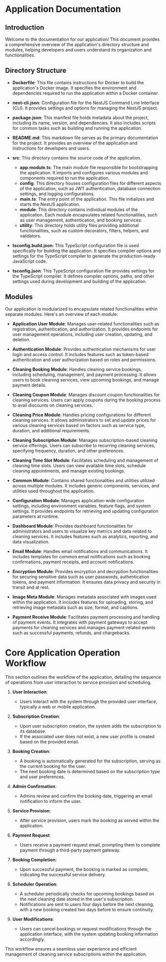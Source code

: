 # Application Documentation

## Introduction

Welcome to the documentation for our application! This document provides a comprehensive overview of the application's directory structure and modules, helping developers and users understand its organization and functionalities.

## Directory Structure

- **Dockerfile**: This file contains instructions for Docker to build the application's Docker image. It specifies the environment and dependencies required to run the application within a Docker container.

- **nest-cli.json**: Configuration file for the NestJS Command Line Interface (CLI). It provides settings and options for managing the NestJS project.

- **package.json**: This manifest file holds metadata about the project, including its name, version, and dependencies. It also includes scripts for common tasks such as building and running the application.

- **README.md**: This markdown file serves as the primary documentation for the project. It provides an overview of the application and instructions for developers and users.

- **src**: This directory contains the source code of the application.

  - **app.module.ts**: The main module file responsible for bootstrapping the application. It imports and configures various modules and components required to run the application.
  - **config**: This directory houses configuration files for different aspects of the application, such as JWT authentication, database connection settings, and logging configurations.
  - **main.ts**: The entry point of the application. This file initializes and starts the NestJS application.
  - **module**: This directory contains individual modules of the application. Each module encapsulates related functionalities, such as user management, authentication, and booking services.
  - **utility**: This directory holds utility files providing additional functionalities, such as custom decorators, filters, helpers, and validators.

- **tsconfig.build.json**: This TypeScript configuration file is used specifically for building the application. It specifies compiler options and settings for the TypeScript compiler to generate the production-ready JavaScript code.

- **tsconfig.json**: This TypeScript configuration file provides settings for the TypeScript compiler. It defines compiler options, paths, and other settings used during development and building of the application.

## Modules

Our application is modularized to encapsulate related functionalities within separate modules. Here's an overview of each module:

- **Application User Module**: Manages user-related functionalities such as registration, authentication, and authorization. It provides endpoints for user management operations, including user creation, updating, and deletion.

- **Authentication Module**: Provides authentication mechanisms for user login and access control. It includes features such as token-based authentication and user authorization based on roles and permissions.

- **Cleaning Booking Module**: Handles cleaning service bookings, including scheduling, management, and payment processing. It allows users to book cleaning services, view upcoming bookings, and manage payment details.

- **Cleaning Coupon Module**: Manages discount coupon functionalities for cleaning services. Users can apply coupons during the booking process to avail discounts on cleaning services.

- **Cleaning Price Module**: Handles pricing configurations for different cleaning services. It allows administrators to set and update prices for various cleaning services based on factors such as service type, duration, and additional requirements.

- **Cleaning Subscription Module**: Manages subscription-based cleaning service offerings. Users can subscribe to recurring cleaning services, specifying frequency, duration, and other preferences.

- **Cleaning Time Slot Module**: Facilitates scheduling and management of cleaning time slots. Users can view available time slots, schedule cleaning appointments, and manage existing bookings.

- **Common Module**: Contains shared functionalities and utilities utilized across multiple modules. It includes generic components, services, and utilities used throughout the application.

- **Configuration Module**: Manages application-wide configuration settings, including environment variables, feature flags, and system settings. It provides endpoints for retrieving and updating configuration parameters at runtime.

- **Dashboard Module**: Provides dashboard functionalities for administrators and users to visualize key metrics and data related to cleaning services. It includes features such as analytics, reporting, and data visualization.

- **Email Module**: Handles email notifications and communications. It includes templates for common email notifications such as booking confirmations, payment receipts, and account notifications.

- **Encryption Module**: Provides encryption and decryption functionalities for securing sensitive data such as user passwords, authentication tokens, and payment information. It ensures data privacy and security in transit and at rest.

- **Image Meta Module**: Manages metadata associated with images used within the application. It includes features for uploading, storing, and retrieving image metadata such as size, format, and captions.

- **Payment Receive Module**: Facilitates payment processing and handling of payment events. It integrates with payment gateways to accept payments for cleaning services and manages payment-related events such as successful payments, refunds, and chargebacks.

# Core Application Operation Workflow

This section outlines the workflow of the application, detailing the sequence of operations from user interaction to service provision and scheduling.

1. **User Interaction**:

   - Users interact with the system through the provided user interface, typically a web or mobile application.

2. **Subscription Creation**:

   - Upon user subscription creation, the system adds the subscription to its database.
   - If the associated user does not exist, a new user profile is created based on the provided email.

3. **Booking Creation**:

   - A booking is automatically generated for the subscription, serving as the current booking for the user.
   - The next booking date is determined based on the subscription type and user preferences.

4. **Admin Confirmation**:

   - Admins review and confirm the booking date, triggering an email notification to inform the user.

5. **Service Provision**:

   - After service provision, users mark the booking as served within the application.

6. **Payment Request**:

   - Users receive a payment request email, prompting them to complete payment through a third-party payment gateway.

7. **Booking Completion**:

   - Upon successful payment, the booking is marked as complete, indicating the successful service delivery.

8. **Scheduler Operation**:

   - A scheduler periodically checks for upcoming bookings based on the next cleaning date stored in the user's subscription.
   - Notifications are sent to users four days before the next cleaning, with a new booking created two days before to ensure continuity.

9. **User Modifications**:
   - Users can cancel bookings or request modifications through the application interface, with the system updating booking information accordingly.

This workflow ensures a seamless user experience and efficient management of cleaning service subscriptions within the application.
